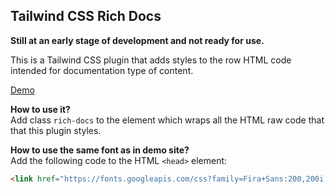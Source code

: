 Tailwind CSS Rich Docs
---------

**Still at an early stage of development and not ready for use.**

This is a Tailwind CSS plugin that adds styles to the row HTML code intended for documentation type of content.

[Demo](https://universal-resume.netlify.com/)

**How to use it?**  
Add class `rich-docs` to the element which wraps all the HTML raw code that that this plugin styles.

**How to use the same font as in demo site?**  
Add the following code to the HTML `<head>` element:

```html
<link href="https://fonts.googleapis.com/css?family=Fira+Sans:200,200i,300,300i,400,400i,500,500i,600,600i,700,700i,800,800i&display=swap" rel="stylesheet">
```
